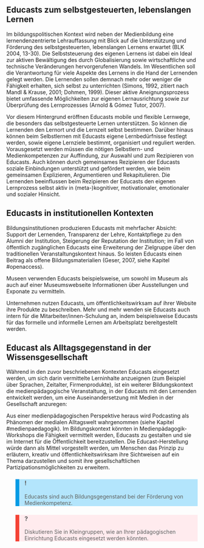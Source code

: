 <!-- filename: 06_Bildungskontexte_fuer_den_Einsatz_von_Educasts.md -->
<!-- title: Bildungskontexte für den Einsatz von Educasts -->

## Educasts zum selbstgesteuerten, lebenslangen Lernen

Im bildungspolitischen Kontext wird neben der Medienbildung eine lernendenzentrierte Lehrauffassung mit Blick auf die Unterstützung und Förderung des selbstgesteuerten, lebenslangen Lernens erwartet (BLK 2004, 13-30). Die Selbststeuerung des eigenen Lernens ist dabei ein Ideal zur aktiven Bewältigung des durch Globalisierung sowie wirtschaftliche und technische Veränderungen hervorgerufenen Wandels. Im Wesentlichen soll die Verantwortung für viele Aspekte des Lernens in die Hand der Lernenden gelegt werden. Die Lernenden sollen demnach mehr oder weniger die Fähigkeit erhalten, sich selbst zu unterrichten (Simons, 1992, zitiert nach Mandl & Krause, 2001; Dohmen, 1999). Dieser aktive Aneignungsprozess bietet umfassende Möglichkeiten zur eigenen Lernausrichtung sowie zur Überprüfung des Lernprozesses (Arnold & Gómez Tutor, 2007).

Vor diesem Hintergrund eröffnen Educasts mobile und flexible Lernwege, die besonders das selbstgesteuerte Lernen unterstützen. So können die Lernenden den Lernort und die Lernzeit selbst bestimmen. Darüber hinaus können beim Selbstlernen mit Educasts eigene Lernbedürfnisse festlegt werden, sowie eigene Lernziele bestimmt, organisiert und reguliert werden. Vorausgesetzt werden müssen die nötigen Selbstlern- und Medienkompetenzen zur Auffindung, zur Auswahl und zum Rezipieren von Educasts. Auch können durch gemeinsames Rezipieren der Educasts soziale Einbindungen unterstützt und gefördert werden, wie beim gemeinsamen Explizieren, Argumentieren und Rekapitulieren. Die Lernenden beeinflussen beim Rezipieren der Educasts den eigenen Lernprozess selbst aktiv in (meta-)kognitiver, motivationaler, emotionaler und sozialer Hinsicht.

## Educasts in institutionellen Kontexten

Bildungsinstitutionen produzieren Educasts mit mehrfacher Absicht: Support der Lernenden, Transparenz der Lehre, Kontaktpflege zu den Alumni der Institution, Steigerung der Reputation der Institution; im Fall von öffentlich zugänglichen Educasts eine Erweiterung der Zielgruppe über den traditionellen Veranstaltungskontext hinaus. So leisten Educasts einen Beitrag als offene Bildungsmaterialien (Geser, 2007, siehe Kapitel #openaccess).

Museen verwenden Educasts beispielsweise, um sowohl im Museum als auch auf einer Museumswebseite Informationen über Ausstellungen und Exponate zu vermitteln.

Unternehmen nutzen Educasts, um öffentlichkeitswirksam auf ihrer Website ihre Produkte zu beschreiben. Mehr und mehr wenden sie Educasts auch intern für die Mitarbeiter/innen-Schulung an, indem beispielsweise Educasts für das formelle und informelle Lernen am Arbeitsplatz bereitgestellt werden.

## Educast als Alltagsgegenstand in der Wissensgesellschaft

Während in den zuvor beschriebenen Kontexten Educasts eingesetzt werden, um sich darin vermittelte Lerninhalte anzueignen (zum Beispiel über Sprachen, Zeitalter, Firmenprodukte), ist ein weiterer Bildungskontext die medienpädagogische Veranstaltung, in der Educasts mit den Lernenden entwickelt werden, um eine Auseinandersetzung mit Medien in der Gesellschaft anzuregen:

Aus einer medienpädagogischen Perspektive heraus wird Podcasting als Phänomen der medialen Alltagswelt wahrgenommen (siehe Kapitel #medienpaedagogik). Im Bildungskontext könnten in Medienpädagogik-Workshops die Fähigkeit vermittelt werden, Educasts zu gestalten und sie im Internet für die Öffentlichkeit bereitzustellen. Die Educast-Herstellung würde dann als Mittel vorgestellt werden, um Menschen das Prinzip zu erläutern, kreativ und öffentlichkeitswirksam ihre Sichtweisen auf ein Thema darzustellen und somit ihre gesellschaftlichen Partizipationsmöglichkeiten zu erweitern.

<blockquote style="background: #B3E5FC; border-left: 10px solid #039BE5">

### !

Educasts sind auch Bildungsgegenstand bei der Förderung von Medienkompetenz.

</blockquote>

<blockquote style="background: #FFEBEE; border-left: 10px solid #F44336">

### ?

Diskutieren Sie in Kleingruppen, wie an Ihrer pädagogischen Einrichtung Educasts eingesetzt werden könnten.

</blockquote>
